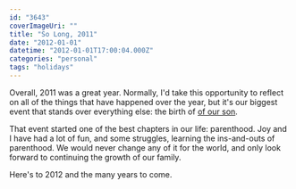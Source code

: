 ```yaml
---
id: "3643"
coverImageUri: ""
title: "So Long, 2011"
date: "2012-01-01"
datetime: "2012-01-01T17:00:04.000Z"
categories: "personal"
tags: "holidays"
---
```


Overall, 2011 was a great year. Normally, I'd take this opportunity to reflect on all of the things that have happened over the year, but it's our biggest event that stands over everything else: the birth of [of our son](http://www.sethmartinez.com/).

That event started one of the best chapters in our life: parenthood. Joy and I have had a lot of fun, and some struggles, learning the ins-and-outs of parenthood. We would never change any of it for the world, and only look forward to continuing the growth of our family.

Here's to 2012 and the many years to come.
